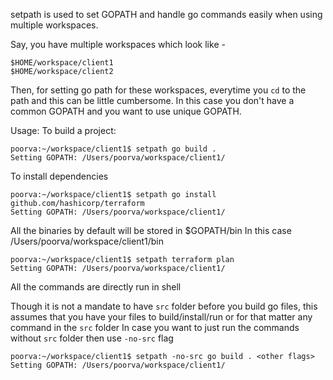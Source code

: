 setpath is used to set GOPATH and handle go commands easily when using multiple workspaces.

Say, you have multiple workspaces which look like -

```
$HOME/workspace/client1
$HOME/workspace/client2
```

Then, for setting go path for these workspaces, everytime you `cd` to the path and this can be little cumbersome.
In this case you don't have a common GOPATH and you want to use unique GOPATH.


Usage:
To build a project:
```
poorva:~/workspace/client1$ setpath go build .
Setting GOPATH: /Users/poorva/workspace/client1/
```

To install dependencies
```
poorva:~/workspace/client1$ setpath go install github.com/hashicorp/terraform
Setting GOPATH: /Users/poorva/workspace/client1/
```


All the binaries by default will be stored in $GOPATH/bin
In this case /Users/poorva/workspace/client1/bin
```
poorva:~/workspace/client1$ setpath terraform plan
Setting GOPATH: /Users/poorva/workspace/client1/
```

All the commands are directly run in shell

Though it is not a mandate to have `src` folder before you build go files, this assumes that you have your files to build/install/run or for that matter any command in the `src` folder
In case you want to just run the commands without `src` folder then use `-no-src` flag
```
poorva:~/workspace/client1$ setpath -no-src go build . <other flags>
Setting GOPATH: /Users/poorva/workspace/client1/
```


